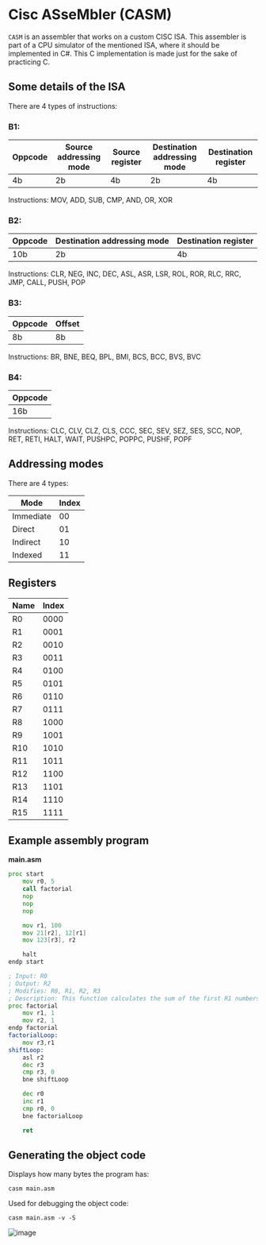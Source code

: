 # **C**isc **AS**se**M**bler (CASM)

`CASM` is an assembler that works on a custom CISC ISA. This assembler is part of a CPU simulator of the mentioned ISA, where it should be implemented in C#. This C implementation is made just for the sake of practicing C.

## Some details of the ISA

There are 4 types of instructions:

### B1:
| Oppcode    | Source addressing mode | Source register | Destination addressing mode | Destination register |
| ---------- | ---------------------- |---------------- |---------------------------- | -------------------- |
| 4b         | 2b                     | 4b              | 2b                          | 4b                   |

Instructions: MOV, ADD, SUB, CMP, AND, OR, XOR

### B2:
| Oppcode    | Destination addressing mode | Destination register |
| ---------- | --------------------------- | -------------------- |
| 10b        | 2b                          | 4b                   |

Instructions: CLR, NEG, INC, DEC, ASL, ASR, LSR, ROL, ROR, RLC, RRC, JMP, CALL, PUSH, POP

### B3:
| Oppcode    | Offset |
| ---------- | ------ |
| 8b         | 8b     |

Instructions: BR, BNE, BEQ, BPL, BMI, BCS, BCC, BVS, BVC

### B4:
| Oppcode    |
| ---------- |
| 16b        |

Instructions: CLC, CLV, CLZ, CLS, CCC, SEC, SEV, SEZ, SES, SCC, NOP, RET, RETI, HALT, WAIT, PUSHPC, POPPC, PUSHF, POPF

## Addressing modes

There are 4 types:

| Mode       | Index  |
| ---------- | ------ |
| Immediate  | 00     |
| Direct     | 01     |
| Indirect   | 10     |
| Indexed    | 11     |

## Registers

| Name       | Index  |
| ---------- | ------ |
| R0         | 0000   |
| R1         | 0001   |
| R2         | 0010   |
| R3         | 0011   |
| R4         | 0100   |
| R5         | 0101   |
| R6         | 0110   |
| R7         | 0111   |
| R8         | 1000   |
| R9         | 1001   |
| R10        | 1010   |
| R11        | 1011   |
| R12        | 1100   |
| R13        | 1101   |
| R14        | 1110   |
| R15        | 1111   |

## Example assembly program

**main.asm**
```asm
proc start
    mov r0, 5
    call factorial
    nop
    nop
    nop

    mov r1, 100
    mov 21[r2], 12[r1]
    mov 123[r3], r2

    halt
endp start

; Input: R0
; Output: R2
; Modifies: R0, R1, R2, R3
; Description: This function calculates the sum of the first R1 numbers
proc factorial
    mov r1, 1
    mov r2, 1
endp factorial
factorialLoop:
    mov r3,r1
shiftLoop:
    asl r2
    dec r3
    cmp r3, 0
    bne shiftLoop

    dec r0
    inc r1
    cmp r0, 0
    bne factorialLoop

    ret

```
## Generating the object code

Displays how many bytes the program has:
```
casm main.asm
```

Used for debugging the object code:
```
casm main.asm -v -S
```
![image](https://github.com/user-attachments/assets/aa103012-12d5-48a4-9fb2-08c97ac0eaa7)


